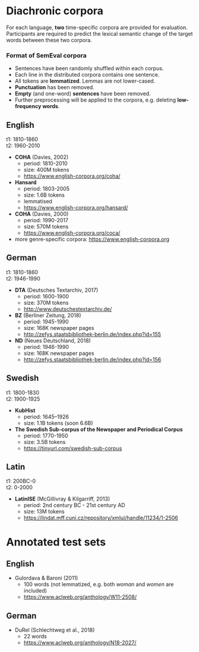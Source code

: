 # Diachronic corpora
For each language, **two** time-specific corpora are provided for evaluation. 
Participants are required to predict the lexical semantic change of the target words between these two corpora.

### Format of SemEval corpora
- Sentences have been randomly shuffled within each corpus. 
- Each line in the distributed corpora contains one sentence. 
- All tokens are **lemmatized**. Lemmas are not lower-cased.
- **Punctuation** has been removed. 
- **Empty** (and one-word) **sentences** have been removed.
- Further preprocessing will be applied to the corpora, e.g. deleting **low-frequency words**.

## English
t1: 1810-1860 \
t2: 1960-2010

- **COHA** (Davies, 2002) 
  - period: 1810-2010
  - size: 400M tokens
  - https://www.english-corpora.org/coha/
- **Hansard** 
  - period: 1803-2005
  - size: 1.6B tokens
  - lemmatised
  - https://www.english-corpora.org/hansard/
- **COHA** (Davies, 2000) 
  - period: 1990-2017
  - size: 570M tokens
  - https://www.english-corpora.org/coca/
- more genre-specific corpora: https://www.english-corpora.org


## German
t1: 1810-1860 \
t2: 1946-1990

- **DTA** (Deutsches Textarchiv, 2017)
  - period: 1600-1900
  - size: 370M tokens
  - http://www.deutschestextarchiv.de/
- **BZ** (Berliner Zeitung, 2018)
  - period: 1945-1990
  - size: 168K newspaper pages
  - http://zefys.staatsbibliothek-berlin.de/index.php?id=155
- **ND** (Neues Deutschland, 2018)
  - period: 1946-1990
  - size: 168K newspaper pages
  - http://zefys.staatsbibliothek-berlin.de/index.php?id=156


## Swedish
t1: 1800-1830 \
t2: 1900-1925

- **KubHist** 
  - period: 1645–1926
  - size: 1.1B tokens (soon 6.6B)
- **The Swedish Sub-corpus of the Newspaper and Periodical Corpus**
  - period: 1770-1950
  - size: 3.5B tokens
  - https://tinyurl.com/swedish-sub-corpus
    
    
## Latin
t1: 200BC-0 \
t2: 0-2000

- **LatinISE** (McGillivray & Kilgarriff, 2013)
  - period: 2nd century BC - 21st century AD
  - size: 13M tokens
  - https://lindat.mff.cuni.cz/repository/xmlui/handle/11234/1-2506


# Annotated test sets

## English
- Gulordava & Baroni (2011)
  - 100 words (not lemmatized, e.g. both *woman* and *women* are included)
  - https://www.aclweb.org/anthology/W11-2508/

## German 
- DuRel (Schlechtweg et al., 2018)
  - 22 words
  - https://www.aclweb.org/anthology/N18-2027/
  
